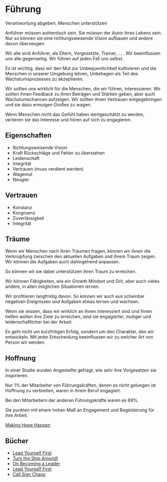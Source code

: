# Führung

Verantwortung abgeben, Menschen unterstützen

Anführer müssen authentisch sein. Sie müssen der Autor ihres Lebens sein. Nur so können sie eine richtungsweisende Vision aufbauen und andere davon überzeugen.

Wir alle sind Anführer, als Eltern, Vorgesetzte, Trainer, ... . Wir beeinflussen uns alle gegenseitig. Wir führen auf jeden Fall uns selbst.

Es ist wichtig, dass wir den Mut zur Unbequemlichkeit kultivieren und die Menschen in unserer Umgebung lehren, Unbehagen als Teil des Wachstumsprozesses zu akzeptieren.

Wir sollten uns wirklich für die Menschen, die wir führen, interessieren. Wir sollten ihnen Feedback zu ihren Beträgen und Stärken geben, aber auch Wachstumschancen aufzeigen. Wir sollten ihnen Vertrauen entgegebringen und sie dazu ermuigen Großes zu wagen.

Wenn Menschen nicht das Gefühl haben wertgeschätzt zu werden, verlieren sie das Interesse und hören auf sich zu engagieren.

## Eigenschaften

- Richtungsweisende Vision
- Kraft Rückschläge und Fehler zu überstehen
- Leidenschaft
- Integrität 
- Vertrauen (muss verdient werden)
- Wagemut
- Neugier

## Vertrauen

- Konstanz
- Kongruenz
- Zuverlässigkeit
- Integrität

## Träume

Wenn wir Menschen nach ihren Träumen fragen, können wir ihnen die Verknüpfung zwischen den aktuellen Aufgaben und ihrem Traum zeigen. Wir können die Aufgaben auch dahingehend anpassen.

So können wir sie dabei unterstützen ihren Traum zu erreichen. 

Wir können Fähigkeiten, wie ein Growth Mindset und Grit, aber auch vieles andere, in allen möglichen Situationen lernen. 

Wir profitieren langfristig davon. So können wir auch aus scheinbar negativen Ereignissen und Aufgaben etwas lernen und wachsen.

Wenn sie wissen, dass wir wirklich an ihnen interessiert sind und ihnen helfen wollen ihre Ziele zu erreichen, sind sie engagierter, mutiger und leidenschaftlicher bei der Arbeit.

Es geht nicht um kurzfritigen Erfolg, sondern um den Charakter, den wir entwickeln. Mit jeder Entscheidung beeinflussen wir zu welcher Art von Person wir werden.

## Hoffnung

In einer Studie wurden Angestellte gefragt, wie sehr ihre Vorgesetzen sie inspirieren.

Nur 1% der Mitarbeiter von Führungskräften, denen es nicht gelungen ist Hoffnung zu verbreiten, waren in ihrem Beruf engagiert.

Bei den Mitarbeitern der anderen Führungskräfte waren es 69%.

Sie punkten mit einem hohen Maß an Engagement und Begeisterung für ihre Arbeit.

[Making Hope Happen](https://www.goodreads.com/book/show/15803062-making-hope-happen)

## Bücher

- [Lead Yourself First](https://www.goodreads.com/book/show/31451193-lead-yourself-first)
- [Turn the Ship Around!](https://www.goodreads.com/book/show/16158601-turn-the-ship-around)
- [On Becoming a Leader](https://www.goodreads.com/book/show/171921.On_Becoming_a_Leader)
- [Lead Yourself First](https://www.goodreads.com/book/show/31451193-lead-yourself-first)
- [Call Sign Chaos](https://www.goodreads.com/book/show/46037714-call-sign-chaos)